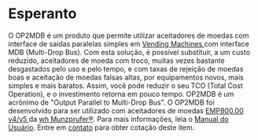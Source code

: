 # Esperanto
O OP2MDB  é um produto que permite utilizar aceitadores de
moedas com interface de saídas paralelas simples em
<a href="http://www.royalvendors.com">Vending Machines </a>
com interface MDB (Multi-Drop Bus). Com esta solução, é possível
substituir, a um custo reduzido, aceitadores de moeda com troco, muitas
vezes bastante desgastados pelo uso e pelo tempo, e com taxas de rejeição
de moedas
boas e aceitação de moedas falsas altas, por equipamentos novos,
mais simples e mais baratos. Assim, você pode reduzir o seu TCO
(Total Cost Operation), e o investimento retorna em pouco tempo. OP2MDB  é
um acrônimo de "Output Parallel
to Multi-Drop Bus". O OP2MDB foi desenvolvido para ser utilizado com
aceitadores de moedas
<a href="http://www.luxorvending.com.br/template.php?pagina=automacao.htm">EMP800.00 v4/v5 </a>
da
<a
href="http://www.whberlin.de">wh Munzprufer®</a>.
Para mais informações, leia o <a href="doc/OP2MDB_ManualDoUsuario.pdf">Manual do Usuário</a>.
Entre em <a href="http://www.engelsolutions.com.br/contato.html">contato</a> para
obter cotação deste item.
